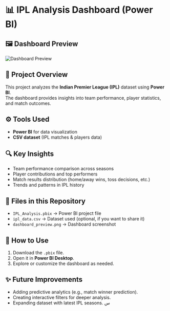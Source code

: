 # 📊 IPL Analysis Dashboard (Power BI)

## 🖼️ Dashboard Preview
![Dashboard Preview](dashboard_preview.png)

## 📌 Project Overview
This project analyzes the **Indian Premier League (IPL)** dataset using **Power BI**.  
The dashboard provides insights into team performance, player statistics, and match outcomes.

## ⚙️ Tools Used
- **Power BI** for data visualization
- **CSV dataset** (IPL matches & players data)

## 🔍 Key Insights
- Team performance comparison across seasons
- Player contributions and top performers
- Match results distribution (home/away wins, toss decisions, etc.)
- Trends and patterns in IPL history

## 📂 Files in this Repository
- `IPL_Analysis.pbix` → Power BI project file  
- `ipl_data.csv` → Dataset used (optional, if you want to share it)  
- `dashboard_preview.png` → Dashboard screenshot  

## 🚀 How to Use
1. Download the `.pbix` file.
2. Open it in **Power BI Desktop**.
3. Explore or customize the dashboard as needed.

## ✨ Future Improvements
- Adding predictive analytics (e.g., match winner prediction).
- Creating interactive filters for deeper analysis.
- Expanding dataset with latest IPL seasons.
س
